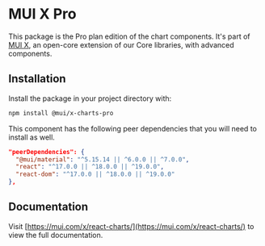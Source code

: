 # MUI X Pro

This package is the Pro plan edition of the chart components.
It's part of [MUI X](https://mui.com/x/), an open-core extension of our Core libraries, with advanced components.

## Installation

Install the package in your project directory with:

```bash
npm install @mui/x-charts-pro
```

This component has the following peer dependencies that you will need to install as well.

```json
"peerDependencies": {
  "@mui/material": "^5.15.14 || ^6.0.0 || ^7.0.0",
  "react": "^17.0.0 || ^18.0.0 || ^19.0.0",
  "react-dom": "^17.0.0 || ^18.0.0 || ^19.0.0"
},
```

## Documentation

Visit [https://mui.com/x/react-charts/](https://mui.com/x/react-charts/) to view the full documentation.
